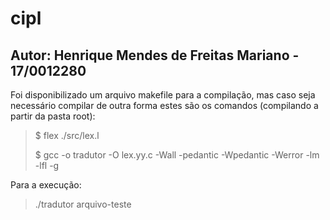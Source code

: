 # cipl

## Autor: Henrique Mendes de Freitas Mariano - 17/0012280

Foi disponibilizado um arquivo makefile para a compilação, mas caso seja necessário compilar de outra forma estes são os comandos (compilando a partir da pasta root):

> $ flex ./src/lex.l
>
> $ gcc -o tradutor -O lex.yy.c -Wall -pedantic -Wpedantic -Werror -lm -lfl -g

Para a execução:

> ./tradutor arquivo-teste